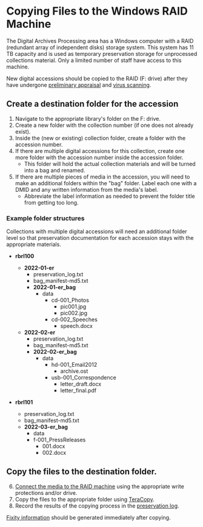 # Copying Files to the Windows RAID Machine

The Digital Archives Processing area has a Windows computer with a RAID (redundant array of independent disks) storage system. This system has 11 TB capacity and is used as temporary preservation storage for unprocessed collections material. Only a limited number of staff have access to this machine.

New digital accessions should be copied to the RAID (F: drive) after they have undergone [preliminary appraisal](./appraisal.md) and [virus scanning](./virus-scanning.md).

## Create a destination folder for the accession
1. Navigate to the appropriate library's folder on the F: drive. 
2. Create a new folder with the collection number (if one does not already exist).
3. Inside the (new or existing) collection folder, create a folder with the accession number.
4. If there are multiple digital accessions for this collection, create one more folder with the accession number inside the accession folder.
    * This folder will hold the actual collection materials and will be turned into a bag and renamed.
5. If there are multiple pieces of media in the accession, you will need to make an additional folders within the "bag" folder. Label each one with a DMID and any written information from the media's label.
    * Abbreviate the label information as needed to prevent the folder title from getting too long.

### Example folder structures
Collections with multiple digital accessions will need an additional folder level so that preservation documentation for each accession stays with the appropriate materials.

* __rbrl100__
   * __2022-01-er__
      * preservation_log.txt
      * bag_manifest-md5.txt
      * __2022-01-er_bag__
         * data
            * cd-001_Photos
               * pic001.jpg
               * pic002.jpg
            * cd-002_Speeches
               * speech.docx
   * __2022-02-er__
      * preservation_log.txt
      * bag_manifest-md5.txt
      * __2022-02-er_bag__
         * data
            * hd-001_Email2012
               * archive.ost
            * usb-001_Correspondence
               * letter_draft.docx
               * letter_final.pdf

* __rbrl101__
   * preservation_log.txt
   * bag_manifest-md5.txt
   * __2022-03-er_bag__
      * data
      *  f-001_PressReleases
         *  001.docx
         *  002.docx
         
## Copy the files to the destination folder.
6. [Connect the media to the RAID machine](./read-legacy-media.md) using the appropriate write protections and/or drive.
7. Copy the files to the appropriate folder using [TeraCopy](./teracopy.md).
8. Record the results of the copying process in the [preservation log](./preservation-documentation.md).

[Fixity information](./fixity.md) should be generated immediately after copying. 
